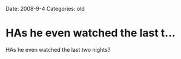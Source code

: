 Date: 2008-9-4
Categories: old

# HAs he even watched the last t...

HAs he even watched the last two nights?
